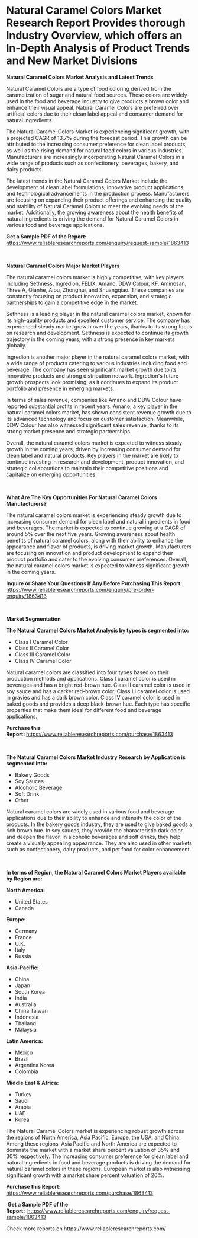 <p><h1>Natural Caramel Colors Market Research Report Provides thorough Industry Overview, which offers an In-Depth Analysis of Product Trends and New Market Divisions</h1></p><p><strong>Natural Caramel Colors Market Analysis and Latest Trends</strong></p>
<p><p>Natural Caramel Colors are a type of food coloring derived from the caramelization of sugar and natural food sources. These colors are widely used in the food and beverage industry to give products a brown color and enhance their visual appeal. Natural Caramel Colors are preferred over artificial colors due to their clean label appeal and consumer demand for natural ingredients.</p><p>The Natural Caramel Colors Market is experiencing significant growth, with a projected CAGR of 13.7% during the forecast period. This growth can be attributed to the increasing consumer preference for clean label products, as well as the rising demand for natural food colors in various industries. Manufacturers are increasingly incorporating Natural Caramel Colors in a wide range of products such as confectionery, beverages, bakery, and dairy products.</p><p>The latest trends in the Natural Caramel Colors Market include the development of clean label formulations, innovative product applications, and technological advancements in the production process. Manufacturers are focusing on expanding their product offerings and enhancing the quality and stability of Natural Caramel Colors to meet the evolving needs of the market. Additionally, the growing awareness about the health benefits of natural ingredients is driving the demand for Natural Caramel Colors in various food and beverage applications.</p></p>
<p><strong>Get a Sample PDF of the Report:&nbsp;</strong> <a href="https://www.reliableresearchreports.com/enquiry/request-sample/1863413">https://www.reliableresearchreports.com/enquiry/request-sample/1863413</a></p>
<p>&nbsp;</p>
<p><strong>Natural Caramel Colors Major Market Players</strong></p>
<p><p>The natural caramel colors market is highly competitive, with key players including Sethness, Ingredion, FELIX, Amano, DDW Colour, KF, Aminosan, Three A, Qianhe, Aipu, Zhonghui, and Shuangqiao. These companies are constantly focusing on product innovation, expansion, and strategic partnerships to gain a competitive edge in the market.</p><p>Sethness is a leading player in the natural caramel colors market, known for its high-quality products and excellent customer service. The company has experienced steady market growth over the years, thanks to its strong focus on research and development. Sethness is expected to continue its growth trajectory in the coming years, with a strong presence in key markets globally.</p><p>Ingredion is another major player in the natural caramel colors market, with a wide range of products catering to various industries including food and beverage. The company has seen significant market growth due to its innovative products and strong distribution network. Ingredion's future growth prospects look promising, as it continues to expand its product portfolio and presence in emerging markets.</p><p>In terms of sales revenue, companies like Amano and DDW Colour have reported substantial profits in recent years. Amano, a key player in the natural caramel colors market, has shown consistent revenue growth due to its advanced technology and focus on customer satisfaction. Meanwhile, DDW Colour has also witnessed significant sales revenue, thanks to its strong market presence and strategic partnerships.</p><p>Overall, the natural caramel colors market is expected to witness steady growth in the coming years, driven by increasing consumer demand for clean label and natural products. Key players in the market are likely to continue investing in research and development, product innovation, and strategic collaborations to maintain their competitive positions and capitalize on emerging opportunities.</p></p>
<p>&nbsp;</p>
<p><strong>What Are The Key Opportunities For Natural Caramel Colors Manufacturers?</strong></p>
<p><p>The natural caramel colors market is experiencing steady growth due to increasing consumer demand for clean label and natural ingredients in food and beverages. The market is expected to continue growing at a CAGR of around 5% over the next five years. Growing awareness about health benefits of natural caramel colors, along with their ability to enhance the appearance and flavor of products, is driving market growth. Manufacturers are focusing on innovation and product development to expand their product portfolio and cater to the evolving consumer preferences. Overall, the natural caramel colors market is expected to witness significant growth in the coming years.</p></p>
<p><strong>Inquire or Share Your Questions If Any Before Purchasing This Report:</strong> <a href="https://www.reliableresearchreports.com/enquiry/pre-order-enquiry/1863413">https://www.reliableresearchreports.com/enquiry/pre-order-enquiry/1863413</a></p>
<p>&nbsp;</p>
<p><strong>Market Segmentation</strong></p>
<p><strong>The Natural Caramel Colors Market Analysis by types is segmented into:</strong></p>
<p><ul><li>Class I Caramel Color</li><li>Class II Caramel Color</li><li>Class III Caramel Color</li><li>Class IV Caramel Color</li></ul></p>
<p><p>Natural caramel colors are classified into four types based on their production methods and applications. Class I caramel color is used in beverages and has a bright red-brown hue. Class II caramel color is used in soy sauce and has a darker red-brown color. Class III caramel color is used in gravies and has a dark brown color. Class IV caramel color is used in baked goods and provides a deep black-brown hue. Each type has specific properties that make them ideal for different food and beverage applications.</p></p>
<p><strong>Purchase this Report:&nbsp;</strong><a href="https://www.reliableresearchreports.com/purchase/1863413">https://www.reliableresearchreports.com/purchase/1863413</a></p>
<p>&nbsp;</p>
<p><strong>The Natural Caramel Colors Market Industry Research by Application is segmented into:</strong></p>
<p><ul><li>Bakery Goods</li><li>Soy Sauces</li><li>Alcoholic Beverage</li><li>Soft Drink</li><li>Other</li></ul></p>
<p><p>Natural caramel colors are widely used in various food and beverage applications due to their ability to enhance and intensify the color of the products. In the bakery goods industry, they are used to give baked goods a rich brown hue. In soy sauces, they provide the characteristic dark color and deepen the flavor. In alcoholic beverages and soft drinks, they help create a visually appealing appearance. They are also used in other markets such as confectionery, dairy products, and pet food for color enhancement.</p></p>
<p>&nbsp;</p>
<p><strong>In terms of Region, the Natural Caramel Colors Market Players available by Region are:</strong></p>
<p>
    <p> <strong> North America: </strong>
        <ul>
            <li>United States</li>
            <li>Canada</li>
        </ul>
        </p> 
    <p> <strong> Europe: </strong>
        <ul>
            <li>Germany</li>
            <li>France</li>
            <li>U.K.</li>
            <li>Italy</li>
            <li>Russia</li>
        </ul>
        </p> 
    <p> <strong> Asia-Pacific: </strong>
        <ul>
            <li>China</li>
            <li>Japan</li>
            <li>South Korea</li>
            <li>India</li>
            <li>Australia</li>
            <li>China Taiwan</li>
            <li>Indonesia</li>
            <li>Thailand</li>
            <li>Malaysia</li>
        </ul>
        </p> 
    <p> <strong> Latin America: </strong>
        <ul>
            <li>Mexico</li>
            <li>Brazil</li>
            <li>Argentina Korea</li>
            <li>Colombia</li>
        </ul>
        </p> 
    <p> <strong> Middle East & Africa: </strong>
        <ul>
            <li>Turkey</li>
            <li>Saudi</li>
            <li>Arabia</li>
            <li>UAE</li>
            <li>Korea</li>
        </ul>
    </p>
    </p>
<p><p>The Natural Caramel Colors market is experiencing robust growth across the regions of North America, Asia Pacific, Europe, the USA, and China. Among these regions, Asia Pacific and North America are expected to dominate the market with a market share percent valuation of 35% and 30% respectively. The increasing consumer preference for clean label and natural ingredients in food and beverage products is driving the demand for natural caramel colors in these regions. European market is also witnessing significant growth with a market share percent valuation of 20%.</p></p>
<p><strong>Purchase this Report: </strong><a href="https://www.reliableresearchreports.com/purchase/1863413">https://www.reliableresearchreports.com/purchase/1863413</a></p>
<p>&nbsp;<strong>Get a Sample PDF of the Report:&nbsp;&nbsp;</strong><a href="https://www.reliableresearchreports.com/enquiry/request-sample/1863413">https://www.reliableresearchreports.com/enquiry/request-sample/1863413</a></p>
<p><strong></strong></p>
<p>Check more reports on https://www.reliableresearchreports.com/</p>